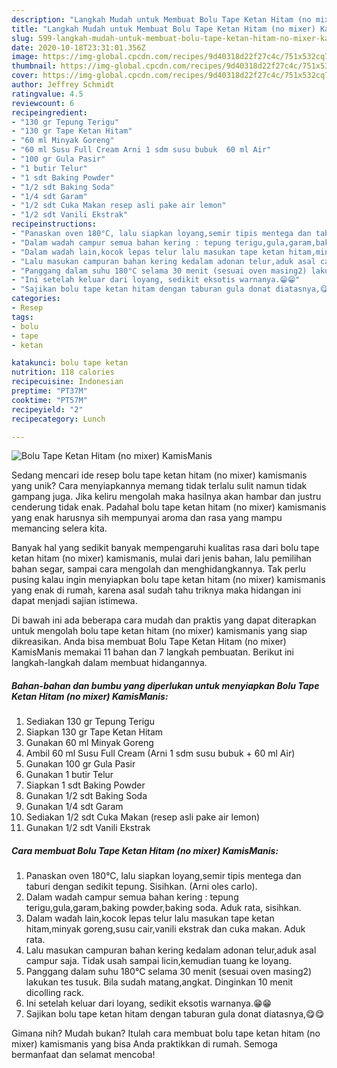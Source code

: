 ```yaml
---
description: "Langkah Mudah untuk Membuat Bolu Tape Ketan Hitam (no mixer) KamisManis yang Enak Banget"
title: "Langkah Mudah untuk Membuat Bolu Tape Ketan Hitam (no mixer) KamisManis yang Enak Banget"
slug: 599-langkah-mudah-untuk-membuat-bolu-tape-ketan-hitam-no-mixer-kamismanis-yang-enak-banget
date: 2020-10-18T23:31:01.356Z
image: https://img-global.cpcdn.com/recipes/9d40318d22f27c4c/751x532cq70/bolu-tape-ketan-hitam-no-mixer-kamismanis-foto-resep-utama.jpg
thumbnail: https://img-global.cpcdn.com/recipes/9d40318d22f27c4c/751x532cq70/bolu-tape-ketan-hitam-no-mixer-kamismanis-foto-resep-utama.jpg
cover: https://img-global.cpcdn.com/recipes/9d40318d22f27c4c/751x532cq70/bolu-tape-ketan-hitam-no-mixer-kamismanis-foto-resep-utama.jpg
author: Jeffrey Schmidt
ratingvalue: 4.5
reviewcount: 6
recipeingredient:
- "130 gr Tepung Terigu"
- "130 gr Tape Ketan Hitam"
- "60 ml Minyak Goreng"
- "60 ml Susu Full Cream Arni 1 sdm susu bubuk  60 ml Air"
- "100 gr Gula Pasir"
- "1 butir Telur"
- "1 sdt Baking Powder"
- "1/2 sdt Baking Soda"
- "1/4 sdt Garam"
- "1/2 sdt Cuka Makan resep asli pake air lemon"
- "1/2 sdt Vanili Ekstrak"
recipeinstructions:
- "Panaskan oven 180°C, lalu siapkan loyang,semir tipis mentega dan taburi dengan sedikit tepung. Sisihkan. (Arni oles carlo)."
- "Dalam wadah campur semua bahan kering : tepung terigu,gula,garam,baking powder,baking soda. Aduk rata, sisihkan."
- "Dalam wadah lain,kocok lepas telur lalu masukan tape ketan hitam,minyak goreng,susu cair,vanili ekstrak dan cuka makan. Aduk rata."
- "Lalu masukan campuran bahan kering kedalam adonan telur,aduk asal campur saja. Tidak usah sampai licin,kemudian tuang ke loyang."
- "Panggang dalam suhu 180°C selama 30 menit (sesuai oven masing2) lakukan tes tusuk. Bila sudah matang,angkat. Dinginkan 10 menit dicolling rack."
- "Ini setelah keluar dari loyang, sedikit eksotis warnanya.😁😁"
- "Sajikan bolu tape ketan hitam dengan taburan gula donat diatasnya,😋😋"
categories:
- Resep
tags:
- bolu
- tape
- ketan

katakunci: bolu tape ketan 
nutrition: 118 calories
recipecuisine: Indonesian
preptime: "PT37M"
cooktime: "PT57M"
recipeyield: "2"
recipecategory: Lunch

---
```



![Bolu Tape Ketan Hitam (no mixer) KamisManis](https://img-global.cpcdn.com/recipes/9d40318d22f27c4c/751x532cq70/bolu-tape-ketan-hitam-no-mixer-kamismanis-foto-resep-utama.jpg)

Sedang mencari ide resep bolu tape ketan hitam (no mixer) kamismanis yang unik? Cara menyiapkannya memang tidak terlalu sulit namun tidak gampang juga. Jika keliru mengolah maka hasilnya akan hambar dan justru cenderung tidak enak. Padahal bolu tape ketan hitam (no mixer) kamismanis yang enak harusnya sih mempunyai aroma dan rasa yang mampu memancing selera kita.

Banyak hal yang sedikit banyak mempengaruhi kualitas rasa dari bolu tape ketan hitam (no mixer) kamismanis, mulai dari jenis bahan, lalu pemilihan bahan segar, sampai cara mengolah dan menghidangkannya. Tak perlu pusing kalau ingin menyiapkan bolu tape ketan hitam (no mixer) kamismanis yang enak di rumah, karena asal sudah tahu triknya maka hidangan ini dapat menjadi sajian istimewa.




Di bawah ini ada beberapa cara mudah dan praktis yang dapat diterapkan untuk mengolah bolu tape ketan hitam (no mixer) kamismanis yang siap dikreasikan. Anda bisa membuat Bolu Tape Ketan Hitam (no mixer) KamisManis memakai 11 bahan dan 7 langkah pembuatan. Berikut ini langkah-langkah dalam membuat hidangannya.

<!--inarticleads1-->

##### Bahan-bahan dan bumbu yang diperlukan untuk menyiapkan Bolu Tape Ketan Hitam (no mixer) KamisManis:

1. Sediakan 130 gr Tepung Terigu
1. Siapkan 130 gr Tape Ketan Hitam
1. Gunakan 60 ml Minyak Goreng
1. Ambil 60 ml Susu Full Cream (Arni 1 sdm susu bubuk + 60 ml Air)
1. Gunakan 100 gr Gula Pasir
1. Gunakan 1 butir Telur
1. Siapkan 1 sdt Baking Powder
1. Gunakan 1/2 sdt Baking Soda
1. Gunakan 1/4 sdt Garam
1. Sediakan 1/2 sdt Cuka Makan (resep asli pake air lemon)
1. Gunakan 1/2 sdt Vanili Ekstrak




<!--inarticleads2-->

##### Cara membuat Bolu Tape Ketan Hitam (no mixer) KamisManis:

1. Panaskan oven 180°C, lalu siapkan loyang,semir tipis mentega dan taburi dengan sedikit tepung. Sisihkan. (Arni oles carlo).
1. Dalam wadah campur semua bahan kering : tepung terigu,gula,garam,baking powder,baking soda. Aduk rata, sisihkan.
1. Dalam wadah lain,kocok lepas telur lalu masukan tape ketan hitam,minyak goreng,susu cair,vanili ekstrak dan cuka makan. Aduk rata.
1. Lalu masukan campuran bahan kering kedalam adonan telur,aduk asal campur saja. Tidak usah sampai licin,kemudian tuang ke loyang.
1. Panggang dalam suhu 180°C selama 30 menit (sesuai oven masing2) lakukan tes tusuk. Bila sudah matang,angkat. Dinginkan 10 menit dicolling rack.
1. Ini setelah keluar dari loyang, sedikit eksotis warnanya.😁😁
1. Sajikan bolu tape ketan hitam dengan taburan gula donat diatasnya,😋😋




Gimana nih? Mudah bukan? Itulah cara membuat bolu tape ketan hitam (no mixer) kamismanis yang bisa Anda praktikkan di rumah. Semoga bermanfaat dan selamat mencoba!
